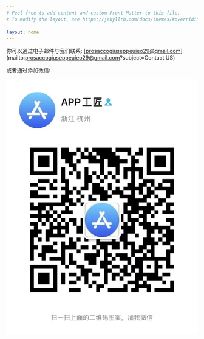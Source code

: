 ```yaml
---
# Feel free to add content and custom Front Matter to this file.
# To modify the layout, see https://jekyllrb.com/docs/themes/#overriding-theme-defaults

layout: home
---
```



你可以通过电子邮件与我们联系:
[prosaccogiuseppeuieo29@gmail.com](mailto:prosaccogiuseppeuieo29@gmail.com?subject=Contact US)

或者通过添加微信:

![微信](/assets/images/qrcode.jpg)
